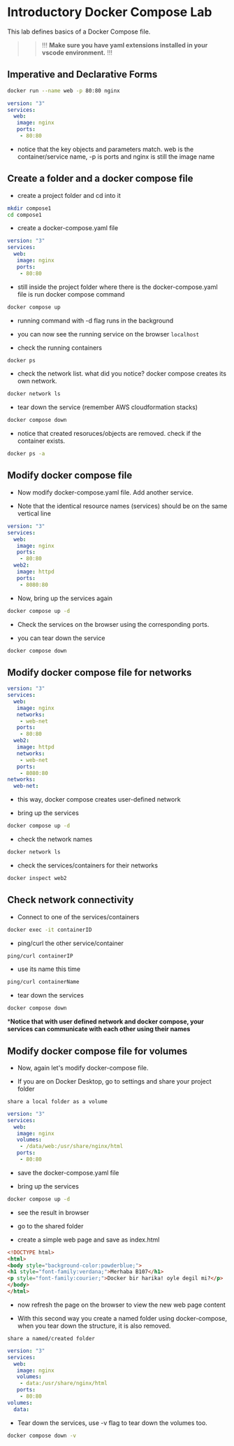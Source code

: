 # Introductory Docker Compose Lab

This lab defines basics of a Docker Compose file.

>> !!!
**Make sure you have yaml extensions installed in your vscode environment.**
>> !!!

## Imperative and Declarative Forms

```bash
docker run --name web -p 80:80 nginx
```

```yaml
version: "3"
services:
  web:
   image: nginx
   ports:
    - 80:80
```
- notice that the key objects and parameters match. web is the container/service name, -p is ports and nginx is still the image name


## Create a folder and a docker compose file

- create a project folder and cd into it

```bash
mkdir compose1
cd compose1
```

- create a docker-compose.yaml file

```yaml
version: "3"
services:
  web:
   image: nginx
   ports:
    - 80:80
```

- still inside the project folder where there is the docker-compose.yaml file is run docker compose command

```bash
docker compose up
```
- running command with -d flag runs in the background

- you can now see the running service on the browser `localhost`

- check the running containers

```bash
docker ps
```

- check the network list. what did you notice? docker compose creates its own network.

```bash
docker network ls
```


- tear down the service (remember AWS cloudformation stacks)

```bash
docker compose down
```

- notice that created resoruces/objects are removed. check if the container exists.

```bash
docker ps -a 
```

## Modify docker compose file

- Now modify docker-compose.yaml file. Add another service.

- Note that the identical resource names (services) should be on the same vertical line

```yaml
version: "3"
services:
  web:
   image: nginx
   ports:
    - 80:80
  web2:
   image: httpd
   ports:
    - 8080:80
```

- Now, bring up the services again

```bash
docker compose up -d
```

- Check the services on the browser using the corresponding ports.

- you can tear down the service 

```bash
docker compose down
```

## Modify docker compose file for networks

```yaml
version: "3"
services:
  web:
   image: nginx
   networks:
    - web-net
   ports:
    - 80:80
  web2:
   image: httpd
   networks:
    - web-net
   ports:
    - 8080:80
networks:
  web-net:
```

- this way, docker compose creates user-defined network

- bring up the services

```bash
docker compose up -d
```

- check the network names

```bash
docker network ls
```

- check the services/containers for their networks

```bash
docker inspect web2
```

## Check network connectivity

- Connect to one of the services/containers

```bash
docker exec -it containerID
```

- ping/curl the other service/container

```bash
ping/curl containerIP
```

- use its name this time

```bash
ping/curl containerName
```

- tear down the services

```bash
docker compose down
```

***Notice that with user defined network and docker compose, your services can communicate with each other using their names**



## Modify docker compose file for volumes


- Now, again let's modify docker-compose file.

- If you are on Docker Desktop, go to settings and share your project folder


`share a local folder as a volume`
```yaml
version: "3"
services:
  web:
   image: nginx
   volumes:
    - /data/web:/usr/share/nginx/html
   ports:
    - 80:80  
```
- save the docker-compose.yaml file

- bring up the services

```bash
docker compose up -d
```

- see the result in browser

- go to the shared folder

- create a simple web page and save as index.html

```html
<!DOCTYPE html>
<html>
<body style="background-color:powderblue;">
<h1 style="font-family:verdana;">Merhaba B107</h1>
<p style="font-family:courier;">Docker bir harika! oyle degil mi?</p>
</body>
</html>
```

- now refresh the page on the browser to view the new web page content

- With this second way you create a named folder using docker-compose, when you tear down the structure, it is also removed. 

`share a named/created folder`
```yaml
version: "3"
services:
  web:
   image: nginx
   volumes:
    - data:/usr/share/nginx/html
   ports:
    - 80:80
volumes:
  data:  
```

- Tear down the services, use -v flag to tear down the volumes too.

```bash
docker compose down -v
```
